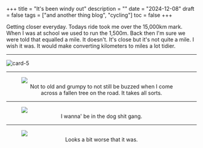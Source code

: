 +++
title = "It's been windy out"
description = ""
date = "2024-12-08"
draft = false
tags = ["and another thing blog", "cycling"]
toc = false
+++

Getting closer everyday. Todays ride took me over the 15,000km mark. When I was at school we used to run the 1,500m. Back then I'm sure we were told that equalled a mile. It doesn't.  It's close but it's not quite a mile. I wish it was. It would make converting kilometers to miles a lot tidier.  

---

<img src="https://i.ibb.co/zhkqRsbX/card-5.png" alt="card-5" border="0">

---
<figure style="text-align: center">
  <img style="display:block;margin:auto" src="https://i.ibb.co/992kyzMV/16427134.jpg">
  <figcaption>Not to old and grumpy to not still be buzzed when I come across a fallen tree on the road. It takes all sorts. </figcaption>
</figure>

---

<figure style="text-align: center">
  <img style="display:block;margin:auto" src="https://i.ibb.co/DgjgWjNV/16427132.jpg">
  <figcaption>
I wanna' be in the dog shit gang.</figcaption>
</figure>

---

<figure style="text-align: center">
  <img style="display:block;margin:auto" src="https://i.ibb.co/ds2b8Mfd/16427133.jpg">
  <figcaption>Looks a bit worse that it was.</figcaption>
</figure>